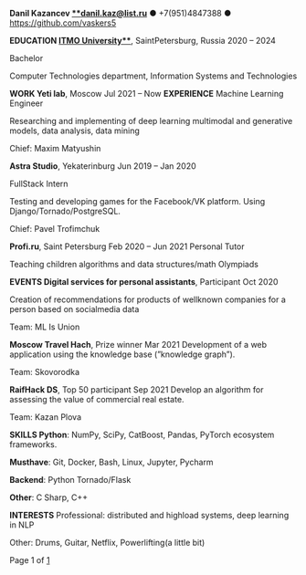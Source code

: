 ﻿**Danil Kazancev [**danil.kaz@list.ru](mailto:danil.kaz@list.ru)** ● +7­(951)­484­73­88 ● <https://github.com/vaskers5>

**EDUCATION [ITMO University**](http://www.example.com/my-university)**, Saint­Petersburg, Russia 2020 – 2024

Bachelor

Computer Technologies department, Information Systems and Technologies

**WORK Yeti lab**, Moscow Jul 2021 – Now **EXPERIENCE** Machine Learning Engineer

Researching and implementing of deep learning multimodal and generative models, data analysis, data mining

Chief: Maxim Matyushin

**Astra Studio**, Yekaterinburg Jun 2019 – Jan 2020

Full­Stack Intern

Testing and developing games for the Facebook/VK platform. Using Django/Tornado/PostgreSQL.

Chief: Pavel Trofimchuk

**Profi.ru**, Saint Petersburg Feb 2020 – Jun 2021 Personal Tutor

Teaching children algorithms and data structures/math Olympiads

**EVENTS Digital services for personal assistants**, Participant Oct 2020

Creation of recommendations for products of well­known companies for a person based on social­media data

Team: ML Is Union

**Moscow Travel Hach**, Prize winner Mar 2021 Development of a web application using the knowledge base (”knowledge graph”).

Team: Skovorodka

**RaifHack DS**, Top 50 participant Sep 2021 Develop an algorithm for assessing the value of commercial real estate.

Team: Kazan Plova

**SKILLS Python**: NumPy, SciPy, CatBoost, Pandas, PyTorch ecosystem frameworks.

**Must­have**: Git, Docker, Bash, Linux, Jupyter, Pycharm

**Backend**: Python Tornado/Flask

**Other**: C Sharp, C++

**INTERESTS** Professional: distributed and highload systems, deep learning in NLP

Other: Drums, Guitar, Netflix, Powerlifting(a little bit)

Page 1 of [1](#_page0_x50.40_y43.20)
